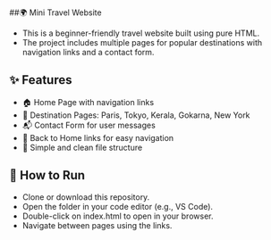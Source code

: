 ##🌍 Mini Travel Website

- This is a beginner-friendly travel website built using pure HTML.
- The project includes multiple pages for popular destinations with navigation links and a contact form.

## ✨ Features

- 🏠 Home Page with navigation links
- 📍 Destination Pages: Paris, Tokyo, Kerala, Gokarna, New York
- 📬 Contact Form for user messages
- 🔗 Back to Home links for easy navigation
- 📂 Simple and clean file structure

## 🚀 How to Run

- Clone or download this repository.
- Open the folder in your code editor (e.g., VS Code).
- Double-click on index.html to open in your browser.
- Navigate between pages using the links.
